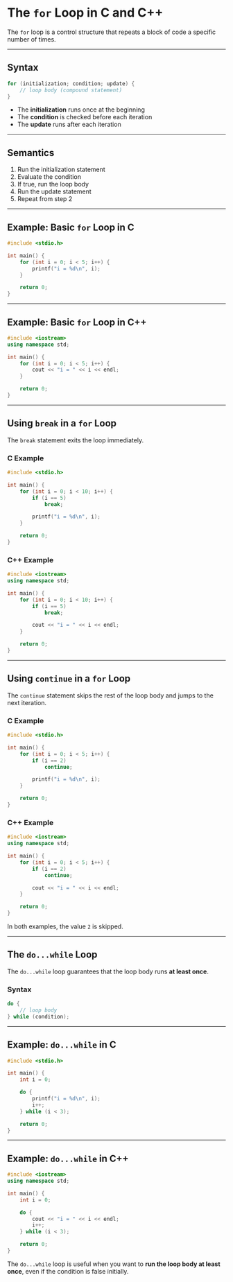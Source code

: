# The `for` Loop in C and C++

The `for` loop is a control structure that repeats a block of code a specific number of times.

---

## Syntax

```c
for (initialization; condition; update) {
    // loop body (compound statement)
}
```

- The **initialization** runs once at the beginning
- The **condition** is checked before each iteration
- The **update** runs after each iteration

---

## Semantics

1. Run the initialization statement
2. Evaluate the condition
3. If true, run the loop body
4. Run the update statement
5. Repeat from step 2

---

## Example: Basic `for` Loop in C

```c
#include <stdio.h>

int main() {
    for (int i = 0; i < 5; i++) {
        printf("i = %d\n", i);
    }

    return 0;
}
```

---

## Example: Basic `for` Loop in C++

```cpp
#include <iostream>
using namespace std;

int main() {
    for (int i = 0; i < 5; i++) {
        cout << "i = " << i << endl;
    }

    return 0;
}
```

---

## Using `break` in a `for` Loop

The `break` statement exits the loop immediately.

### C Example

```c
#include <stdio.h>

int main() {
    for (int i = 0; i < 10; i++) {
        if (i == 5)
            break;

        printf("i = %d\n", i);
    }

    return 0;
}
```

### C++ Example

```cpp
#include <iostream>
using namespace std;

int main() {
    for (int i = 0; i < 10; i++) {
        if (i == 5)
            break;

        cout << "i = " << i << endl;
    }

    return 0;
}
```

---

## Using `continue` in a `for` Loop

The `continue` statement skips the rest of the loop body and jumps to the next iteration.

### C Example

```c
#include <stdio.h>

int main() {
    for (int i = 0; i < 5; i++) {
        if (i == 2)
            continue;

        printf("i = %d\n", i);
    }

    return 0;
}
```

### C++ Example

```cpp
#include <iostream>
using namespace std;

int main() {
    for (int i = 0; i < 5; i++) {
        if (i == 2)
            continue;

        cout << "i = " << i << endl;
    }

    return 0;
}
```

In both examples, the value `2` is skipped.

---

## The `do...while` Loop

The `do...while` loop guarantees that the loop body runs **at least once**.

### Syntax

```c
do {
    // loop body
} while (condition);
```

---

## Example: `do...while` in C

```c
#include <stdio.h>

int main() {
    int i = 0;

    do {
        printf("i = %d\n", i);
        i++;
    } while (i < 3);

    return 0;
}
```

---

## Example: `do...while` in C++

```cpp
#include <iostream>
using namespace std;

int main() {
    int i = 0;

    do {
        cout << "i = " << i << endl;
        i++;
    } while (i < 3);

    return 0;
}
```

The `do...while` loop is useful when you want to **run the loop body at least once**, even if the condition is false initially.
